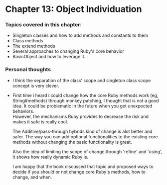 
# Chapter 13: Object Individuation

### Topics covered in this chapter:
- Singleton classes and how to add methods and constants to them
- Class methods
- The extend methods
- Several approaches to changing Ruby's core behavior
- BasicObject and how to leverage it.


### Personal thoughts

- I think the separation of the class' scope and singleton class scope concept is very clever. 

- First time i heard i could change how the core Ruby methods work (eg, String#methods) through monkey patching, I thought that is not a good idea. It could be problematic in the future when you get unexpected behaviors.  
    However, the mechanisms Ruby provides to decrease the risk and makes it safe is really cool.  
    
    The Additive/pass-through hybrids kind of change is alot better and safer. The way you can add optional functionalities to the existing core methods without changing the basic functionality is great.  
    
    Also the idea of limiting the scope of change through 'refine' and 'using', it shows how really dynamic Ruby is.
    
    I am happy that the book discussed that topic and proposed ways to decide if you should or not change core Ruby's methods, how to change, and when.